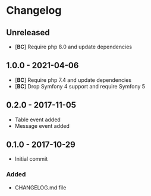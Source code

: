 # Changelog

<!-- There is always Unreleased section on the top. Subsections (Added, Changed, Fixed, Removed) should be added as needed. -->
## Unreleased
- [**BC**] Require php 8.0 and update dependencies

## 1.0.0 - 2021-04-06
- [**BC**] Require php 7.4 and update dependencies
- [**BC**] Drop Symfony 4 support and require Symfony 5

## 0.2.0 - 2017-11-05
- Table event added
- Message event added

## 0.1.0 - 2017-10-29
- Initial commit

### Added
- CHANGELOG.md file
